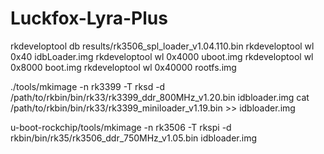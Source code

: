 # Luckfox-Lyra-Plus
rkdeveloptool db results/rk3506_spl_loader_v1.04.110.bin
rkdeveloptool wl 0x40 idbLoader.img
rkdeveloptool wl 0x4000 uboot.img
rkdeveloptool wl 0x8000 boot.img
rkdeveloptool wl 0x40000 rootfs.img


./tools/mkimage  -n rk3399 -T rksd -d /path/to/rkbin/bin/rk33/rk3399_ddr_800MHz_v1.20.bin idbloader.img
cat /path/to/rkbin/bin/rk33/rk3399_miniloader_v1.19.bin >> idbloader.img


u-boot-rockchip/tools/mkimage -n rk3506 -T rkspi -d rkbin/bin/rk35/rk3506_ddr_750MHz_v1.05.bin idbloader.img
